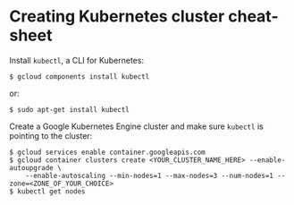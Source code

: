 # Creating Kubernetes cluster cheat-sheet

Install `kubectl`, a CLI for Kubernetes:
```console
$ gcloud components install kubectl
```
or:
```console
$ sudo apt-get install kubectl
```

Create a Google Kubernetes Engine cluster and make sure `kubectl` is pointing to the cluster:
```console
$ gcloud services enable container.googleapis.com
$ gcloud container clusters create <YOUR_CLUSTER_NAME_HERE> --enable-autoupgrade \
    --enable-autoscaling --min-nodes=1 --max-nodes=3 --num-nodes=1 --zone=<ZONE_OF_YOUR_CHOICE>
$ kubectl get nodes
```
